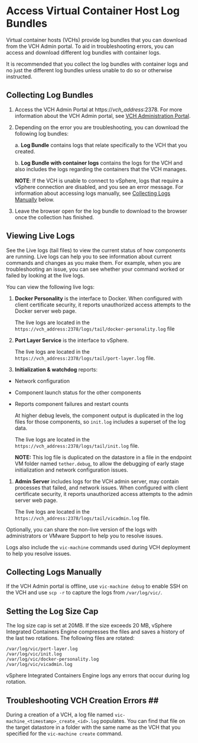 # Access Virtual Container Host Log Bundles #

Virtual container hosts (VCHs) provide log bundles that you can download from the VCH Admin portal. To aid in troubleshooting errors, you can access and download different log bundles with container logs. 

It is recommended that you collect the log bundles with container logs and no just the different log bundles unless unable to do so or otherwise instructed.

## Collecting Log Bundles <a id="collect-logs"></a>

1. Access the VCH Admin Portal at https://<i>vch_address</i>:2378. For more information about the VCH Admin portal, see [VCH Administration Portal](access_vicadmin.md).
2. Depending on the error you are troubleshooting, you can download the following log bundles:

	a. **Log Bundle** contains logs that relate specifically to the VCH that you created. 

	b. **Log Bundle with container logs** contains the logs for the VCH and also includes the logs regarding the containers that the VCH manages.

	**NOTE**: If the VCH is unable to connect to vSphere, logs that require a vSphere connection are disabled, and you see an error message. For information about accessing logs manually, see [Collecting Logs Manually](#manual) below.
3. Leave the browser open for the log bundle to download to the browser once the collection has finished.

## Viewing Live Logs <a id="live-logs"></a> 

See the Live logs (tail files) to view the current status of how components are running. Live logs can help you to see information about current commands and changes as you make them. For example, when you are troubleshooting an issue, you can see whether your command worked or failed by looking at the live logs. 

You can view the following live logs:

1. **Docker Personality** is the interface to Docker. When configured with client certificate security, it reports unauthorized access attempts to the Docker server web page. 
	
	The live logs are located in the `https://vch_address:2378/logs/tail/docker-personality.log` file
2. **Port Layer Service** is the interface to vSphere. 

	The live logs are located in the `https://vch_address:2378/logs/tail/port-layer.log` file. 
3. **Initialization & watchdog** reports:
 - Network configuration
 - Component launch status for the other components
 - Reports component failures and restart counts
 	
	At higher debug levels, the component output is duplicated in the log files for those components, so `init.log`  includes a superset of the log data.

	The live logs are located in the `https://vch_address:2378/logs/tail/init.log` file.

  	 **NOTE:** This log file is duplicated on the datastore in a file in the endpoint VM folder named `tether.debug`, to allow the debugging of early stage initialization and network configuration issues.
1. **Admin Server** includes logs for the VCH admin server, may contain processes that failed, and network issues. When configured with client certificate security, it reports unauthorized access attempts to the admin server web page. 

	The live logs are located in the `https://vch_address:2378/logs/tail/vicadmin.log` file.

Optionally, you can share the non-live version of the logs with administrators or VMware Support to help you to resolve issues.

Logs also include the `vic-machine` commands used during VCH deployment to help you resolve issues.

## Collecting Logs Manually <a id="manual"></a>
If the VCH Admin portal is offline, use `vic-machine debug` to enable SSH on the VCH and use `scp -r` to capture the logs from `/var/log/vic/`.

## Setting the Log Size Cap <a id="log-size-cap"></a>
The log size cap is set at 20MB. If the size exceeds 20 MB, vSphere Integrated Containers Engine compresses the files and saves a history of the last two rotations. The following files are rotated:

`/var/log/vic/port-layer.log` <br>
`/var/log/vic/init.log` <br>
`/var/log/vic/docker-personality.log` <br>
`/var/log/vic/vicadmin.log`

vSphere Integrated Containers Engine logs any errors that occur during log rotation.

## Troubleshooting VCH Creation Errors <a id="troubleshooting"></a>##

During a creation of a VCH, a log file named `vic-machine_<timestamp>_create_<id>.log` populates. You can find that file on the target datastore in a folder with the same name as the VCH that you specified for the `vic-machine create` command. 